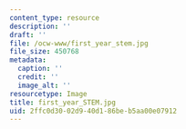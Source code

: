 ```yaml
---
content_type: resource
description: ''
draft: ''
file: /ocw-www/first_year_stem.jpg
file_size: 450768
metadata:
  caption: ''
  credit: ''
  image_alt: ''
resourcetype: Image
title: first_year_STEM.jpg
uid: 2ffc0d30-02d9-40d1-86be-b5aa00e07912
---
```

